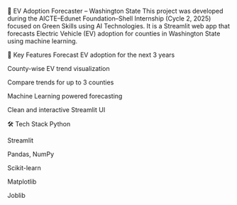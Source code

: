 🔮 EV Adoption Forecaster – Washington State
This project was developed during the AICTE–Edunet Foundation–Shell Internship (Cycle 2, 2025) focused on Green Skills using AI Technologies. It is a Streamlit web app that forecasts Electric Vehicle (EV) adoption for counties in Washington State using machine learning.

📌 Key Features
Forecast EV adoption for the next 3 years

County-wise EV trend visualization

Compare trends for up to 3 counties

Machine Learning powered forecasting

Clean and interactive Streamlit UI

🛠️ Tech Stack
Python

Streamlit

Pandas, NumPy

Scikit-learn

Matplotlib

Joblib
